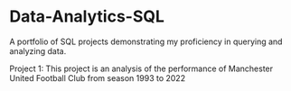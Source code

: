 # Data-Analytics-SQL
A portfolio of SQL projects demonstrating my proficiency in querying and analyzing data.

Project 1: This project is an analysis of the performance of Manchester United Football Club from season 1993 to 2022
